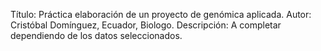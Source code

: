 Título: Práctica elaboración de un proyecto de genómica aplicada.
Autor: Cristóbal Domínguez, Ecuador, Biologo.
Descripción: A completar dependiendo de los datos seleccionados.

